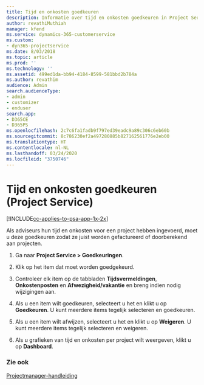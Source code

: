 ```yaml
---
title: Tijd en onkosten goedkeuren
description: Informatie over tijd en onkosten goedkeuren in Project Service
author: revathiMuthiah
manager: kfend
ms.service: dynamics-365-customerservice
ms.custom:
- dyn365-projectservice
ms.date: 8/03/2018
ms.topic: article
ms.prod: ''
ms.technology: ''
ms.assetid: 499ed1da-bb94-4184-8599-581bbd2b784a
ms.author: revathim
audience: Admin
search.audienceType:
- admin
- customizer
- enduser
search.app:
- D365CE
- D365PS
ms.openlocfilehash: 2c7c6fa1fadb9f797ed39eadc9a89c306c6eb60b
ms.sourcegitcommit: 8c786230ef2a497280885b827162561776e2eb00
ms.translationtype: HT
ms.contentlocale: nl-NL
ms.lasthandoff: 03/24/2020
ms.locfileid: "3750746"
---
```

# <a name="approve-time-and-expenses-project-service"></a>Tijd en onkosten goedkeuren (Project Service)

[!INCLUDE[cc-applies-to-psa-app-1x-2x](../includes/cc-applies-to-psa-app-1x-2x.md)]

Als adviseurs hun tijd en onkosten voor een project hebben ingevoerd, moet u deze goedkeuren zodat ze juist worden gefactureerd of doorberekend aan projecten.  
  
1.  Ga naar **Project Service > Goedkeuringen**.  
  
2.  Klik op het item dat moet worden goedgekeurd.  
  
3.  Controleer elk item op de tabbladen **Tijdsvermeldingen**, **Onkostenposten** en **Afwezigheid/vakantie** en breng indien nodig wijzigingen aan.  
  
4.  Als u een item wilt goedkeuren, selecteert u het en klikt u op **Goedkeuren**. U kunt meerdere items tegelijk selecteren en goedkeuren.  
  
5.  Als u een item wilt afwijzen, selecteert u het en klikt u op **Weigeren**. U kunt meerdere items tegelijk selecteren en weigeren.  
  
6.  Als u grafieken van tijd en onkosten per project wilt weergeven, klikt u op **Dashboard**.  
  
### <a name="see-also"></a>Zie ook  
 [Projectmanager-handleiding](../project-service/project-manager-guide.md)
